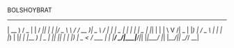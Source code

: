 BOLSHOYBRAT
 ____   ___  _     ____  _   _  _____   ______  ____      _  _____
| __ ) / _ \| |   / ___|| | | |/ _ \ \ / / __ )|  _ \    / \|_   _|
|  _ \| | | | |   \___ \| |_| | | | \ V /|  _ \| |_) |  / _ \ | |
| |_) | |_| | |___ ___) |  _  | |_| || | | |_) |  _ <  / ___ \| |
|____/ \___/|_____|____/|_| |_|\___/ |_| |____/|_| \_\/_/   \_\_|
